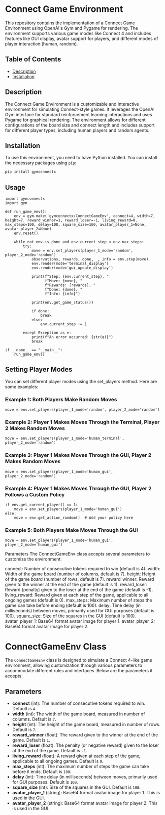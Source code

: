 # Connect Game Environment

This repository contains the implementation of a Connect Game Environment using OpenAI's Gym and Pygame for rendering. The environment supports various game modes like Connect 4 and includes features like GUI display, avatar support for players, and different modes of player interaction (human, random).

## Table of Contents

- [Description](#description)
- [Installation](#installation)

## Description

The Connect Game Environment is a customizable and interactive environment for simulating Connect-style games. It leverages the OpenAI Gym interface for standard reinforcement learning interactions and uses Pygame for graphical rendering. The environment allows for different configurations of the board size and connect length and includes support for different player types, including human players and random agents.

## Installation

To use this environment, you need to have Python installed. You can install the necessary packages using `pip`:

```bash
pip install gymconnectx
```

## Usage

```
import gymconnectx
import gym

def run_game_env():
    env = gym.make('gymconnectx/ConnectGameEnv', connect=4, width=7, height=7, reward_winner=1, reward_loser=-1, living_reward=0, max_steps=100, delay=100, square_size=100, avatar_player_1=None, avatar_player_2=None)
    env.reset()

    while not env.is_done and env.current_step < env.max_steps:
        try:
            move = env.set_players(player_1_mode='random', player_2_mode='random')
            observations, rewards, done, _, info = env.step(move)
            env.render(mode='terminal_display')
            env.render(mode='gui_update_display')

            print(f"Step: {env.current_step}, "
                  f"Move: {move}, "
                  f"Rewards: {rewards}, "
                  f"Done: {done}, "
                  f"Info: {info}")

            print(env.get_game_status())

            if done:
                break
            else:
                env.current_step += 1

        except Exception as e:
            print(f"An error occurred: {str(e)}")
            break

if __name__ == "__main__":
    run_game_env()
```

## Setting Player Modes
You can set different player modes using the set_players method. Here are some examples:

### Example 1: Both Players Make Random Moves
```
move = env.set_players(player_1_mode='random', player_2_mode='random')
```

### Example 2: Player 1 Makes Moves Through the Terminal, Player 2 Makes Random Moves
```
move = env.set_players(player_1_mode='human_terminal', player_2_mode='random')
```

### Example 3: Player 1 Makes Moves Through the GUI, Player 2 Makes Random Moves
```
move = env.set_players(player_1_mode='human_gui', player_2_mode='random')
```

### Example 4: Player 1 Makes Moves Through the GUI, Player 2 Follows a Custom Policy
```
if env.get_current_player() == 1:
    move = env.set_players(player_1_mode='human_gui')
else:
    move = env.get_action_random()  # Add your policy here
```

### Example 5: Both Players Make Moves Through the GUI
```
move = env.set_players(player_1_mode='human_gui', player_2_mode='human_gui')
```

Parameters
The ConnectGameEnv class accepts several parameters to customize the environment:

connect: Number of consecutive tokens required to win (default is 4).
width: Width of the game board (number of columns, default is 7).
height: Height of the game board (number of rows, default is 7).
reward_winner: Reward given to the winner at the end of the game (default is 1).
reward_loser: Reward (penalty) given to the loser at the end of the game (default is -1).
living_reward: Reward given at each step of the game, applicable to all ongoing games (default is 0).
max_steps: Maximum number of steps the game can take before ending (default is 100).
delay: Time delay (in milliseconds) between moves, primarily used for GUI purposes (default is 100).
square_size: Size of the squares in the GUI (default is 100).
avatar_player_1: Base64 format avatar image for player 1.
avatar_player_2: Base64 format avatar image for player 2.

# ConnectGameEnv Class

The `ConnectGameEnv` class is designed to simulate a Connect 4-like game environment, allowing customization through various parameters to accommodate different rules and interfaces. Below are the parameters it accepts:

## Parameters

- **connect** (int): The number of consecutive tokens required to win. Default is `4`.
- **width** (int): The width of the game board, measured in number of columns. Default is `7`.
- **height** (int): The height of the game board, measured in number of rows. Default is `7`.
- **reward_winner** (float): The reward given to the winner at the end of the game. Default is `1`.
- **reward_loser** (float): The penalty (or negative reward) given to the loser at the end of the game. Default is `-1`.
- **living_reward** (float): A reward given at each step of the game, applicable to all ongoing games. Default is `0`.
- **max_steps** (int): The maximum number of steps the game can take before it ends. Default is `100`.
- **delay** (int): Time delay (in milliseconds) between moves, primarily used for GUI purposes. Default is `100`.
- **square_size** (int): Size of the squares in the GUI. Default is `100`.
- **avatar_player_1** (string): Base64 format avatar image for player 1. This is used in the GUI.
- **avatar_player_2** (string): Base64 format avatar image for player 2. This is used in the GUI.
